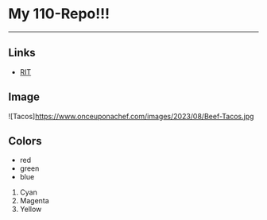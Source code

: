 # My 110-Repo!!!

---

## Links
- [RIT](https://www.rit.edu/)

## Image
![Tacos]https://www.onceuponachef.com/images/2023/08/Beef-Tacos.jpg

## Colors

- red
- green
- blue

1. Cyan
2. Magenta
3. Yellow



